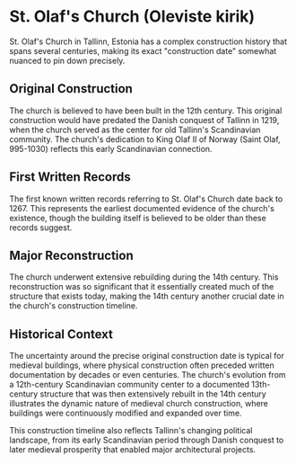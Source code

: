 # St. Olaf's Church (Oleviste kirik)

St. Olaf's Church in Tallinn, Estonia has a complex construction history that spans several centuries, making its exact "construction date" somewhat nuanced to pin down precisely.

## Original Construction

The church is believed to have been built in the 12th century. This original construction would have predated the Danish conquest of Tallinn in 1219, when the church served as the center for old Tallinn's Scandinavian community. The church's dedication to King Olaf II of Norway (Saint Olaf, 995-1030) reflects this early Scandinavian connection.

## First Written Records

The first known written records referring to St. Olaf's Church date back to 1267. This represents the earliest documented evidence of the church's existence, though the building itself is believed to be older than these records suggest.

## Major Reconstruction

The church underwent extensive rebuilding during the 14th century. This reconstruction was so significant that it essentially created much of the structure that exists today, making the 14th century another crucial date in the church's construction timeline.

## Historical Context

The uncertainty around the precise original construction date is typical for medieval buildings, where physical construction often preceded written documentation by decades or even centuries. The church's evolution from a 12th-century Scandinavian community center to a documented 13th-century structure that was then extensively rebuilt in the 14th century illustrates the dynamic nature of medieval church construction, where buildings were continuously modified and expanded over time.

This construction timeline also reflects Tallinn's changing political landscape, from its early Scandinavian period through Danish conquest to later medieval prosperity that enabled major architectural projects.
